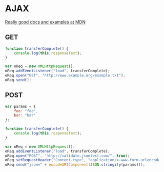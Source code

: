 # AJAX

[Really good docs and examples at MDN](https://developer.mozilla.org/en-US/docs/Web/API/XMLHttpRequest/Using_XMLHttpRequest)

## GET

```js
function transferComplete() {
    console.log(this.responseText);
}

var oReq = new XMLHttpRequest();
oReq.addEventListener("load", transferComplete);
oReq.open("GET", "http://www.example.org/example.txt");
oReq.send();
```

## POST

```js
var params = {
    foo: "foo",
    bar: "bar"
};

function transferComplete() {
    console.log(this.responseText);
}

var oReq = new XMLHttpRequest();
oReq.addEventListener("load", transferComplete);
oReq.open("POST", "http://validate.jsontest.com/", true);
oReq.setRequestHeader("Content-type", "application/x-www-form-urlencoded"); // must come after open
oReq.send("json=" + encodeURIComponent(JSON.stringify(params)));
```
